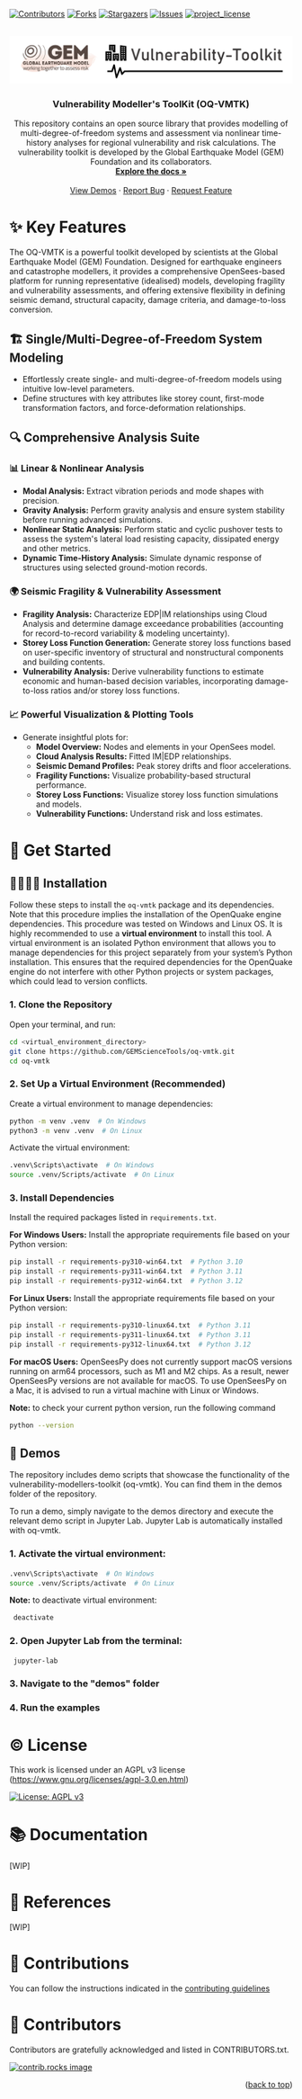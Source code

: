 <a id="readme-top"></a>

<!-- PROJECT SHIELDS -->

[![Contributors][contributors-shield]][contributors-url]
[![Forks][forks-shield]][forks-url]
[![Stargazers][stars-shield]][stars-url]
[![Issues][issues-shield]][issues-url]
[![project_license][license-shield]][license-url]


<!-- PROJECT LOGO -->
<br />
<div align="center">
  <a href="https://github.com/GEMScienceTools/vulnerability-toolkit">
    <img src="imgs/gem-vulnerability-toolkit.png" alt="Logo" >
  </a>

  <h3 align="center">Vulnerability Modeller's ToolKit (OQ-VMTK)</h3>

  <p align="center">
    This repository contains an open source library that provides modelling of multi-degree-of-freedom systems and assessment via nonlinear time-history analyses for regional vulnerability and risk calculations. The vulnerability toolkit is developed by the Global Earthquake Model (GEM) Foundation and its collaborators.
    <br />
    <a href="https://github.com/GEMScienceTools/vulnerability-toolkit/docs"><strong>Explore the docs »</strong></a>
    <br />
    <br />
    <a href="https://github.com/GEMScienceTools/vulnerability-toolkit/demos">View Demos</a>
    ·
    <a href="https://github.com/GEMScienceTools/vulnerability-toolkit/issues/new?labels=bug&template=bug-report---.md">Report Bug</a>
    ·
    <a href="https://github.com/GEMScienceTools/vulnerability-toolkit/issues/new?labels=enhancement&template=feature-request---.md">Request Feature</a>
  </p>
</div>


# ✨ Key Features

The OQ-VMTK is a powerful toolkit developed by scientists at the Global Earthquake Model (GEM) Foundation. Designed for earthquake engineers and catastrophe modellers, it provides a comprehensive OpenSees-based platform for running representative (idealised) models, developing fragility and vulnerability assessments, and offering extensive flexibility in defining seismic demand, structural capacity, damage criteria, and damage-to-loss conversion.

## 🏗️ Single/Multi-Degree-of-Freedom System Modeling
- Effortlessly create single- and multi-degree-of-freedom models using intuitive low-level parameters.
- Define structures with key attributes like storey count, first-mode transformation factors, and force-deformation relationships.

## 🔍 Comprehensive Analysis Suite
### 📊 Linear & Nonlinear Analysis
- **Modal Analysis:** Extract vibration periods and mode shapes with precision.
- **Gravity Analysis:** Perform gravity analysis and ensure system stability before running advanced simulations.
- **Nonlinear Static Analysis:** Perform static and cyclic pushover tests to assess the system's lateral load resisting capacity, dissipated energy and other metrics.
- **Dynamic Time-History Analysis:** Simulate dynamic response of structures using selected ground-motion records.

### 🌍 Seismic Fragility & Vulnerability Assessment
- **Fragility Analysis:** Characterize EDP|IM relationships using Cloud Analysis and determine damage exceedance probabilities (accounting for record-to-record variability & modeling uncertainty).
- **Storey Loss Function Generation:** Generate storey loss functions based on user-specific inventory of structural and nonstructural components and building contents.
- **Vulnerability Analysis:** Derive vulnerability functions to estimate economic and human-based decision variables, incorporating damage-to-loss ratios and/or storey loss functions.

### 📈 Powerful Visualization & Plotting Tools
- Generate insightful plots for:
  - **Model Overview:** Nodes and elements in your OpenSees model.
  - **Cloud Analysis Results:** Fitted IM|EDP relationships.
  - **Seismic Demand Profiles:** Peak storey drifts and floor accelerations.
  - **Fragility Functions:** Visualize probability-based structural performance.
  - **Storey Loss Functions:** Visualize storey loss function simulations and models.
  - **Vulnerability Functions:** Understand risk and loss estimates.

# 🚀 Get Started

## 👩‍💻🧑‍💻 Installation

Follow these steps to install the `oq-vmtk` package and its dependencies. Note that this procedure implies the installation of the OpenQuake engine dependencies. This procedure was tested on Windows and Linux OS.
It is highly recommended to use a **virtual environment** to install this tool. A virtual environment is an isolated Python environment that allows you to manage dependencies for this project separately from your system’s Python installation. This ensures that the required dependencies for the OpenQuake engine do not interfere with other Python projects or system packages, which could lead to version conflicts.

### 1. Clone the Repository
   Open your terminal,  and run:
   ```bash
   cd <virtual_environment_directory>
   git clone https://github.com/GEMScienceTools/oq-vmtk.git
   cd oq-vmtk
   ```

### 2. Set Up a Virtual Environment (Recommended)
   Create a virtual environment to manage dependencies:
   ```bash
   python -m venv .venv  # On Windows
   python3 -m venv .venv  # On Linux
   ```

   Activate the virtual environment:
   ```bash
   .venv\Scripts\activate  # On Windows
   source .venv/Scripts/activate  # On Linux
   ```

### 3. Install Dependencies
   Install the required packages listed in `requirements.txt`.

   **For Windows Users:** Install the appropriate requirements file based on your Python version:
   ```bash
   pip install -r requirements-py310-win64.txt  # Python 3.10
   pip install -r requirements-py311-win64.txt  # Python 3.11
   pip install -r requirements-py312-win64.txt  # Python 3.12
   ```
   **For Linux Users:** Install the appropriate requirements file based on your Python version:
   ```bash
   pip install -r requirements-py310-linux64.txt  # Python 3.11
   pip install -r requirements-py311-linux64.txt  # Python 3.11
   pip install -r requirements-py312-linux64.txt  # Python 3.12
   ```
   **For macOS Users:** OpenSeesPy does not currently support macOS versions running on arm64 processors, such as M1 and M2 chips. As a result, newer OpenSeesPy versions are not available for macOS. To use OpenSeesPy on a Mac, it is advised to run a virtual machine with Linux or Windows.

   **Note:** to check your current python version, run the following command
   ```bash
   python --version
   ```

## 📼 Demos

The repository includes demo scripts that showcase the functionality of the vulnerability-modellers-toolkit (oq-vmtk). You can find them in the demos folder of the repository.

To run a demo, simply navigate to the demos directory and execute the relevant demo script in Jupyter Lab. Jupyter Lab is automatically installed with oq-vmtk.

### 1. Activate the virtual environment:

  ```bash
  .venv\Scripts\activate  # On Windows
  source .venv/Scripts/activate  # On Linux
  ```

  **Note:** to deactivate virtual environment:
  ```bash
   deactivate
  ```

### 2. Open Jupyter Lab from the terminal:

  ```bash
   jupyter-lab
  ```

### 3. Navigate to the "demos" folder
### 4. Run the examples

# © License

This work is licensed under an AGPL v3 license (https://www.gnu.org/licenses/agpl-3.0.en.html)

[![License: AGPL v3](https://img.shields.io/badge/License-AGPL_v3-blue.svg)](https://www.gnu.org/licenses/agpl-3.0)

# 📚 Documentation

[WIP]

# 📑 References

[WIP]

# 🤝 Contributions

You can follow the instructions indicated in the [contributing guidelines](./contribute_guidelines.md)

# 🌟 Contributors

Contributors are gratefully acknowledged and listed in CONTRIBUTORS.txt.

<a href="https://github.com/GEMScienceTools/vulnerability-toolkit/graphs/contributors">
  <img src="https://contrib.rocks/image?repo=GEMScienceTools/vulnerability-toolkit" alt="contrib.rocks image" />
</a>

<p align="right">(<a href="#readme-top">back to top</a>)</p>

<!-- MARKDOWN LINKS & IMAGES -->
<!-- https://www.markdownguide.org/basic-syntax/#reference-style-links -->
[contributors-shield]: https://img.shields.io/github/contributors/GEMScienceTools/vulnerability-toolkit.svg?style=for-the-badge
[contributors-url]: https://github.com/GEMScienceTools/vulnerability-toolkit/graphs/contributors
[forks-shield]: https://img.shields.io/github/forks/GEMScienceTools/vulnerability-toolkit.svg?style=for-the-badge
[forks-url]: https://github.com/GEMScienceTools/vulnerability-toolkit/network/members
[stars-shield]: https://img.shields.io/github/stars/GEMScienceTools/vulnerability-toolkit.svg?style=for-the-badge
[stars-url]: https://github.com/GEMScienceTools/vulnerability-toolkit/stargazers
[issues-shield]: https://img.shields.io/github/issues/GEMScienceTools/vulnerability-toolkit.svg?style=for-the-badge
[issues-url]: https://github.com/GEMScienceTools/vulnerability-toolkit/issues
[license-shield]: https://img.shields.io/github/license/GEMScienceTools/vulnerability-toolkit.svg?style=for-the-badge
[license-url]: https://github.com/GEMScienceTools/vulnerability-toolkit/blob/master/LICENSE.txt
